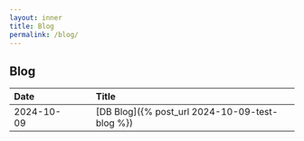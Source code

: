 ```yaml
---
layout: inner
title: Blog
permalink: /blog/
---
```


## Blog


| Date         |    |     | Title             |
|:-------------|:---|:---|:------------------|
| 2024-10-09   |    |    | [DB Blog]({% post_url 2024-10-09-test-blog %}) |






